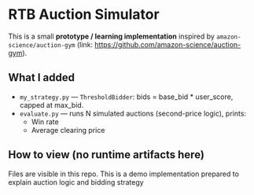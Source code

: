 # RTB Auction Simulator 

This is a small **prototype / learning implementation** inspired by `amazon-science/auction-gym` (link: https://github.com/amazon-science/auction-gym).

## What I added
- `my_strategy.py` — `ThresholdBidder`: bids = base_bid * user_score, capped at max_bid.
- `evaluate.py` — runs N simulated auctions (second-price logic), prints:
  - Win rate
  - Average clearing price

## How to view (no runtime artifacts here)
Files are visible in this repo. This is a demo implementation prepared to explain auction logic and bidding strategy

